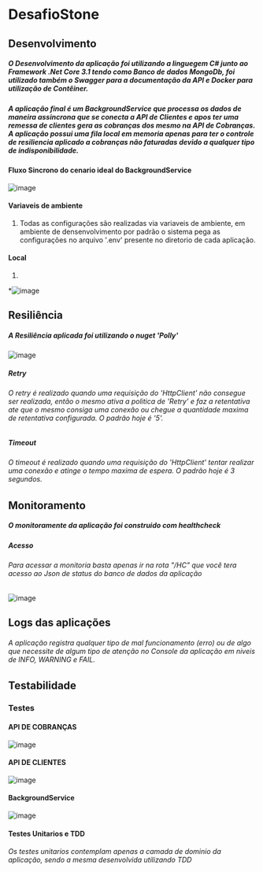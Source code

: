 # DesafioStone

## Desenvolvimento
##### O Desenvolvimento da aplicação foi utilizando a linguegem C# junto ao Framework .Net Core 3.1 tendo como Banco de dados MongoDb, foi utilizado também o Swagger para a documentação da API e Docker para utilização de Contêiner.
##### A aplicação final é um BackgroundService que processa os dados de maneira assincrona que se conecta a API de Clientes e apos ter uma remessa de clientes gera as cobranças dos mesmo na API de Cobranças. A aplicação possui uma fila local em memoria apenas para ter o controle de resiliencia aplicado a cobranças não faturadas devido a qualquer tipo de indisponibilidade.

#### Fluxo Sincrono do cenario ideal do BackgroundService
![image](https://user-images.githubusercontent.com/38633004/110498225-e7c88680-80d5-11eb-895a-6b9604a01fe3.png)


#### Variaveis de ambiente
1. Todas as configurações são realizadas via variaveis de ambiente, em ambiente de densenvolvimento
   por padrão o sistema pega as configurações no arquivo '.env' presente no diretorio de cada aplicação.
#### Local
1.
*![image](https://user-images.githubusercontent.com/38633004/110489838-7802cd80-80ce-11eb-805d-623c43a691c6.png)

## Resiliência 
##### A Resiliência aplicada foi utilizando o nuget 'Polly'

 ![image](https://user-images.githubusercontent.com/38633004/110490603-43dbdc80-80cf-11eb-86c7-56828a1d55af.png)

##### Retry
###### O retry é realizado quando uma requisição do 'HttpClient' não consegue ser realizada, então o mesmo ativa a politica de 'Retry'  e faz a retentativa ate que o mesmo consiga uma conexão ou chegue a quantidade maxima de retentativa configurada. O padrão hoje é '5'.

##### Timeout
###### O timeout é realizado quando uma requisição do 'HttpClient' tentar realizar uma conexão e atinge o tempo maxima de espera. O padrão hoje é 3 segundos.

## Monitoramento 
##### O monitoramente da aplicação foi construido com healthcheck 

##### Acesso
###### Para acessar a monitoria basta apenas ir na rota "/HC" que você tera acesso ao Json de status do banco de dados da aplicação
![image](https://user-images.githubusercontent.com/38633004/110492726-3889b080-80d1-11eb-8a28-8d4b2b257bcd.png)

## Logs das aplicações
###### A aplicação registra qualquer tipo de mal funcionamento (erro) ou de algo que necessite de algum tipo de atenção no Console da aplicação em niveis de INFO, WARNING e FAIL.

## Testabilidade
### Testes
#### API DE COBRANÇAS
![image](https://user-images.githubusercontent.com/38633004/110499760-51956000-80d7-11eb-9aa5-73c365a0bf9e.png)
#### API DE CLIENTES
![image](https://user-images.githubusercontent.com/38633004/110499945-7b4e8700-80d7-11eb-8991-af771906f25b.png)
#### BackgroundService
![image](https://user-images.githubusercontent.com/38633004/110500266-c799c700-80d7-11eb-94e9-729e7e2f0461.png)

#### Testes Unitarios e TDD
###### Os testes unitarios contemplam apenas a camada de dominio da aplicação, sendo a mesma desenvolvida utilizando TDD

